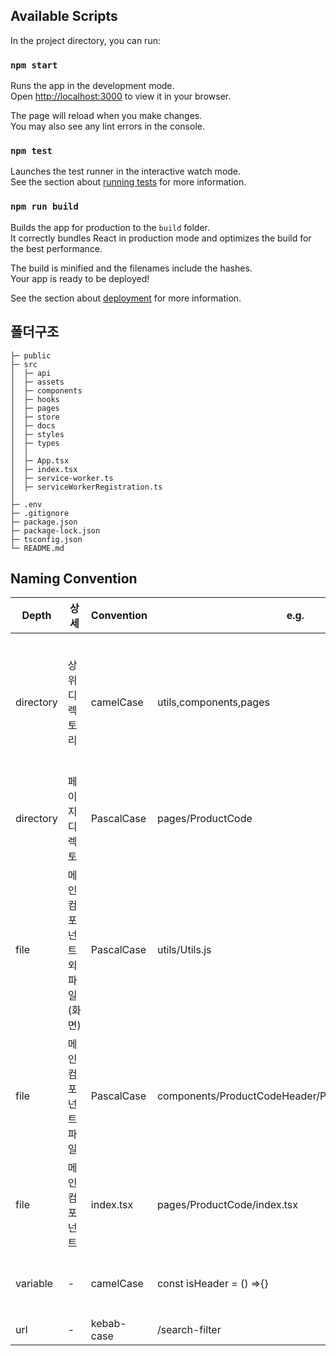 ## Available Scripts

In the project directory, you can run:

### `npm start`

Runs the app in the development mode.\
Open [http://localhost:3000](http://localhost:3000) to view it in your browser.

The page will reload when you make changes.\
You may also see any lint errors in the console.

### `npm test`

Launches the test runner in the interactive watch mode.\
See the section about [running tests](https://facebook.github.io/create-react-app/docs/running-tests) for more
information.

### `npm run build`

Builds the app for production to the `build` folder.\
It correctly bundles React in production mode and optimizes the build for the best performance.

The build is minified and the filenames include the hashes.\
Your app is ready to be deployed!

See the section about [deployment](https://facebook.github.io/create-react-app/docs/deployment) for more information.

## 폴더구조

```
├─ public
├─ src
│  ├─ api
│  ├─ assets
│  ├─ components
│  ├─ hooks
│  ├─ pages
│  ├─ store
│  ├─ docs
│  ├─ styles
│  ├─ types
│  │
│  ├─ App.tsx
│  ├─ index.tsx
│  ├─ service-worker.ts
│  ├─ serviceWorkerRegistration.ts
│   
├─ .env
├─ .gitignore
├─ package.json
├─ package-lock.json
├─ tsconfig.json
└─ README.md 
```

## Naming Convention

| Depth     | 상세               | Convention | e.g.                                               | 비고          |
|-----------|------------------|------------|----------------------------------------------------|-------------|
| directory | 상위 디렉토리          | camelCase  | utils,components,pages                             | 일반적인 파일인 경우 |
| directory | 페이지 디렉토          | PascalCase | pages/ProductCode                                  | 함수파일        |
| file      | 메인컴포넌트 외 파일 (화면) | PascalCase | utils/Utils.js                                     | 자식 컴포넌트     |
| file      | 메인 컴포넌트 파일       | PascalCase | components/ProductCodeHeader/ProductCodeHeader.tsx | 부모 컴포넌트     |
| file      | 메인 컴포넌트          | index.tsx  | pages/ProductCode/index.tsx                        | 자식 컴포넌트     |
| variable  | -                | camelCase  | const isHeader = () =>{}                           | 기본 변수       |
| url       | -                | kebab-case | /search-filter                                     |             |




